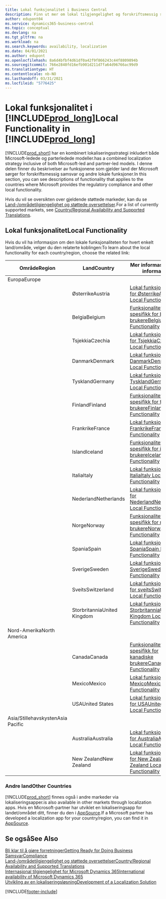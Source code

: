 ```yaml
---
title: Lokal funksjonalitet i Business Central
description: Finn ut mer om lokal tilgjengelighet og forskriftsmessig samsvar for Business Central for landene der Microsoft tilbyr den lokale funksjonaliteten.
author: edupont04
ms.service: dynamics365-business-central
ms.topic: conceptual
ms.devlang: na
ms.tgt_pltfrm: na
ms.workload: na
ms.search.keywords: availability, localization
ms.date: 04/01/2021
ms.author: edupont
ms.openlocfilehash: 8a6d4bfbf4d61df0a42f9f866243c44f8809894b
ms.sourcegitcommit: 766e2840fd16efb901d211d7fa64d96766ac99d9
ms.translationtype: HT
ms.contentlocale: nb-NO
ms.lasthandoff: 03/31/2021
ms.locfileid: "5776425"
---
```

# <a name="local-functionality-in-prod_long"></a><span data-ttu-id="857a4-103">Lokal funksjonalitet i [!INCLUDE[prod_long](includes/prod_long.md)]</span><span class="sxs-lookup"><span data-stu-id="857a4-103">Local Functionality in [!INCLUDE[prod_long](includes/prod_long.md)]</span></span>

[!INCLUDE[prod_short](includes/prod_short.md)] <span data-ttu-id="857a4-104">har en kombinert lokaliseringsstrategi inkludert både Microsoft-ledede og parterledede modeller.</span><span class="sxs-lookup"><span data-stu-id="857a4-104">has a combined localization strategy inclusive of both Microsoft-led and partner-led models.</span></span> <span data-ttu-id="857a4-105">I denne delen finner du beskrivelser av funksjonene som gjelder land der Microsoft sørger for forskriftsmessig samsvar og andre lokale funksjoner.</span><span class="sxs-lookup"><span data-stu-id="857a4-105">In this section, you can see descriptions of functionality that applies to the countries where Microsoft provides the regulatory compliance and other local functionality.</span></span>  

<span data-ttu-id="857a4-106">Hvis du vil se oversikten over gjeldende støttede markeder, kan du se [Land-/områdetilgjengelighet og støttede oversettelser](/dynamics365/business-central/dev-itpro/compliance/apptest-countries-and-translations?toc=/dynamics365/business-central/toc.json).</span><span class="sxs-lookup"><span data-stu-id="857a4-106">For a list of currently supported markets, see [Country/Regional Availability and Supported Translations](/dynamics365/business-central/dev-itpro/compliance/apptest-countries-and-translations?toc=/dynamics365/business-central/toc.json).</span></span>  

## <a name="local-functionality"></a><span data-ttu-id="857a4-107">Lokal funksjonalitet</span><span class="sxs-lookup"><span data-stu-id="857a4-107">Local Functionality</span></span>

<span data-ttu-id="857a4-108">Hvis du vil ha informasjon om den lokale funksjonaliteten for hvert enkelt land/område, velger du den relaterte koblingen:</span><span class="sxs-lookup"><span data-stu-id="857a4-108">To learn about the local functionality for each country/region, choose the related link:</span></span>

| <span data-ttu-id="857a4-109">Område</span><span class="sxs-lookup"><span data-stu-id="857a4-109">Region</span></span> | <span data-ttu-id="857a4-110">Land</span><span class="sxs-lookup"><span data-stu-id="857a4-110">Country</span></span> | <span data-ttu-id="857a4-111">Mer informasjon</span><span class="sxs-lookup"><span data-stu-id="857a4-111">More information</span></span> |
| --- | --- |--- |
| <span data-ttu-id="857a4-112">Europa</span><span class="sxs-lookup"><span data-stu-id="857a4-112">Europe</span></span> |  | |
|        | <span data-ttu-id="857a4-113">Østerrike</span><span class="sxs-lookup"><span data-stu-id="857a4-113">Austria</span></span> | [<span data-ttu-id="857a4-114">Lokal funksjonalitet for Østerrike</span><span class="sxs-lookup"><span data-stu-id="857a4-114">Austria Local Functionality</span></span>](localfunctionality/austria/austria-local-functionality.md) |
|        | <span data-ttu-id="857a4-115">Belgia</span><span class="sxs-lookup"><span data-stu-id="857a4-115">Belgium</span></span> | [<span data-ttu-id="857a4-116">Funksjonalitet som er spesifikk for belgiske brukere</span><span class="sxs-lookup"><span data-stu-id="857a4-116">Belgium Local Functionality</span></span>](localfunctionality/belgium/belgium-local-functionality.md) |
|        | <span data-ttu-id="857a4-117">Tsjekkia</span><span class="sxs-lookup"><span data-stu-id="857a4-117">Czechia</span></span> | [<span data-ttu-id="857a4-118">Lokal funksjonalitet for Tsjekkia</span><span class="sxs-lookup"><span data-stu-id="857a4-118">Czech Local Functionality</span></span>](localfunctionality/czech/czech-local-functionality.md) |
|        | <span data-ttu-id="857a4-119">Danmark</span><span class="sxs-lookup"><span data-stu-id="857a4-119">Denmark</span></span> | [<span data-ttu-id="857a4-120">Lokal funksjonalitet, Danmark</span><span class="sxs-lookup"><span data-stu-id="857a4-120">Denmark Local Functionality</span></span>](localfunctionality/denmark/denmark-local-functionality.md) |
|        | <span data-ttu-id="857a4-121">Tyskland</span><span class="sxs-lookup"><span data-stu-id="857a4-121">Germany</span></span> | [<span data-ttu-id="857a4-122">Lokal funksjonalitet, Tyskland</span><span class="sxs-lookup"><span data-stu-id="857a4-122">Germany Local Functionality</span></span>](localfunctionality/germany/germany-local-functionality.md) |
|        | <span data-ttu-id="857a4-123">Finland</span><span class="sxs-lookup"><span data-stu-id="857a4-123">Finland</span></span> | [<span data-ttu-id="857a4-124">Funksjonalitet som er spesifikk for finske brukere</span><span class="sxs-lookup"><span data-stu-id="857a4-124">Finland Local Functionality</span></span>](localfunctionality/finland/finland-local-functionality.md) |
|        | <span data-ttu-id="857a4-125">Frankrike</span><span class="sxs-lookup"><span data-stu-id="857a4-125">France</span></span> | [<span data-ttu-id="857a4-126">Lokal funksjonalitet, Frankrike</span><span class="sxs-lookup"><span data-stu-id="857a4-126">France Local Functionality</span></span>](localfunctionality/france/france-local-functionality.md) |
|        | <span data-ttu-id="857a4-127">Island</span><span class="sxs-lookup"><span data-stu-id="857a4-127">Iceland</span></span> | [<span data-ttu-id="857a4-128">Funksjonalitet som er spesifikk for islandske brukere</span><span class="sxs-lookup"><span data-stu-id="857a4-128">Iceland Local Functionality</span></span>](localfunctionality/iceland/iceland-local-functionality.md) |
|        | <span data-ttu-id="857a4-129">Italia</span><span class="sxs-lookup"><span data-stu-id="857a4-129">Italy</span></span> | [<span data-ttu-id="857a4-130">Lokal funksjonalitet, Italia</span><span class="sxs-lookup"><span data-stu-id="857a4-130">Italy Local Functionality</span></span>](localfunctionality/italy/italy-local-functionality.md) |
|        | <span data-ttu-id="857a4-131">Nederland</span><span class="sxs-lookup"><span data-stu-id="857a4-131">Netherlands</span></span> | [<span data-ttu-id="857a4-132">Lokal funksjonalitet for Nederland</span><span class="sxs-lookup"><span data-stu-id="857a4-132">Netherlands Local Functionality</span></span>](localfunctionality/netherlands/netherlands-local-functionality.md) |
|        | <span data-ttu-id="857a4-133">Norge</span><span class="sxs-lookup"><span data-stu-id="857a4-133">Norway</span></span> | [<span data-ttu-id="857a4-134">Funksjonalitet som er spesifikk for norske brukere</span><span class="sxs-lookup"><span data-stu-id="857a4-134">Norway Local Functionality</span></span>](localfunctionality/norway/norway-local-functionality.md) |
|        | <span data-ttu-id="857a4-135">Spania</span><span class="sxs-lookup"><span data-stu-id="857a4-135">Spain</span></span> | [<span data-ttu-id="857a4-136">Lokal funksjonalitet, Spania</span><span class="sxs-lookup"><span data-stu-id="857a4-136">Spain Local Functionality</span></span>](localfunctionality/spain/spain-local-functionality.md) |
|        | <span data-ttu-id="857a4-137">Sverige</span><span class="sxs-lookup"><span data-stu-id="857a4-137">Sweden</span></span> | [<span data-ttu-id="857a4-138">Lokal funksjonalitet, Sverige</span><span class="sxs-lookup"><span data-stu-id="857a4-138">Sweden Local Functionality</span></span>](localfunctionality/sweden/sweden-local-functionality.md) |
|        | <span data-ttu-id="857a4-139">Sveits</span><span class="sxs-lookup"><span data-stu-id="857a4-139">Switzerland</span></span> | [<span data-ttu-id="857a4-140">Lokal funksjonalitet for sveits</span><span class="sxs-lookup"><span data-stu-id="857a4-140">Switzerland Local Functionality</span></span>](localfunctionality/switzerland/switzerland-local-functionality.md) |
|        | <span data-ttu-id="857a4-141">Storbritannia</span><span class="sxs-lookup"><span data-stu-id="857a4-141">United Kingdom</span></span> | [<span data-ttu-id="857a4-142">Lokal funksjonalitet, Storbritannia</span><span class="sxs-lookup"><span data-stu-id="857a4-142">United Kingdom Local Functionality</span></span>](localfunctionality/unitedkingdom/united-kingdom-local-functionality.md) |
| <span data-ttu-id="857a4-143">Nord-Amerika</span><span class="sxs-lookup"><span data-stu-id="857a4-143">North America</span></span> |       |  |
|        | <span data-ttu-id="857a4-144">Canada</span><span class="sxs-lookup"><span data-stu-id="857a4-144">Canada</span></span>|[<span data-ttu-id="857a4-145">Funksjonalitet som er spesifikk for kanadiske brukere</span><span class="sxs-lookup"><span data-stu-id="857a4-145">Canada Local Functionality</span></span>](localfunctionality/canada/canada-local-functionality.md) |
|        | <span data-ttu-id="857a4-146">Mexico</span><span class="sxs-lookup"><span data-stu-id="857a4-146">Mexico</span></span> | [<span data-ttu-id="857a4-147">Lokal funksjonalitet, Mexico</span><span class="sxs-lookup"><span data-stu-id="857a4-147">Mexico Local Functionality</span></span>](localfunctionality/mexico/mexico-local-functionality.md) |
|        | <span data-ttu-id="857a4-148">USA</span><span class="sxs-lookup"><span data-stu-id="857a4-148">United States</span></span>|[<span data-ttu-id="857a4-149">Lokal funksjonalitet for USA</span><span class="sxs-lookup"><span data-stu-id="857a4-149">United States Local Functionality</span></span>](localfunctionality/unitedstates/united-states-local-functionality.md) |
| <span data-ttu-id="857a4-150">Asia/Stillehavskysten</span><span class="sxs-lookup"><span data-stu-id="857a4-150">Asia Pacific</span></span> |       |  |
|        | <span data-ttu-id="857a4-151">Australia</span><span class="sxs-lookup"><span data-stu-id="857a4-151">Australia</span></span> | [<span data-ttu-id="857a4-152">Lokal funksjonalitet for Australia</span><span class="sxs-lookup"><span data-stu-id="857a4-152">Australia Local Functionality</span></span>](localfunctionality/australia/australia-local-functionality.md) |
|        | <span data-ttu-id="857a4-153">New Zealand</span><span class="sxs-lookup"><span data-stu-id="857a4-153">New Zealand</span></span> | [<span data-ttu-id="857a4-154">Lokal funksjonalitet for New Zealand</span><span class="sxs-lookup"><span data-stu-id="857a4-154">New Zealand Local Functionality</span></span>](localfunctionality/newzealand/new-zealand-local-functionality.md) |

### <a name="other-countries"></a><span data-ttu-id="857a4-155">Andre land</span><span class="sxs-lookup"><span data-stu-id="857a4-155">Other Countries</span></span>

[!INCLUDE[prod_short](includes/prod_short.md)] <span data-ttu-id="857a4-156">finnes også i andre markeder via lokaliseringsapper.</span><span class="sxs-lookup"><span data-stu-id="857a4-156">is also available in other markets through localization apps.</span></span> <span data-ttu-id="857a4-157">Hvis en Microsoft-partner har utviklet en lokaliseringsapp for landet/området ditt, finner du den i [AppSource](https://go.microsoft.com/fwlink/?linkid=2081646).</span><span class="sxs-lookup"><span data-stu-id="857a4-157">If a Microsoft partner has developed a localization app for your country/region, you can find it in [AppSource](https://go.microsoft.com/fwlink/?linkid=2081646).</span></span>

## <a name="see-also"></a><span data-ttu-id="857a4-158">Se også</span><span class="sxs-lookup"><span data-stu-id="857a4-158">See Also</span></span>

[<span data-ttu-id="857a4-159">Bli klar til å gjøre forretninger</span><span class="sxs-lookup"><span data-stu-id="857a4-159">Getting Ready for Doing Business</span></span>](ui-get-ready-business.md)  
[<span data-ttu-id="857a4-160">Samsvar</span><span class="sxs-lookup"><span data-stu-id="857a4-160">Compliance</span></span>](compliance/compliance-overview.md)  
[<span data-ttu-id="857a4-161">Land-/områdetilgjengelighet og støttede oversettelser</span><span class="sxs-lookup"><span data-stu-id="857a4-161">Country/Regional Availability and Supported Translations</span></span>](/dynamics365/business-central/dev-itpro/compliance/apptest-countries-and-translations?toc=/dynamics365/business-central/toc.json)  
[<span data-ttu-id="857a4-162">Internasjonal tilgjengelighet for Microsoft Dynamics 365</span><span class="sxs-lookup"><span data-stu-id="857a4-162">International availability of Microsoft Dynamics 365</span></span>](/dynamics365/get-started/availability)  
[<span data-ttu-id="857a4-163">Utvikling av en lokaliseringsløsning</span><span class="sxs-lookup"><span data-stu-id="857a4-163">Development of a Localization Solution</span></span>](/dynamics365/business-central/dev-itpro/developer/readiness/readiness-develop-localization)  


[!INCLUDE[footer-include](includes/footer-banner.md)]
